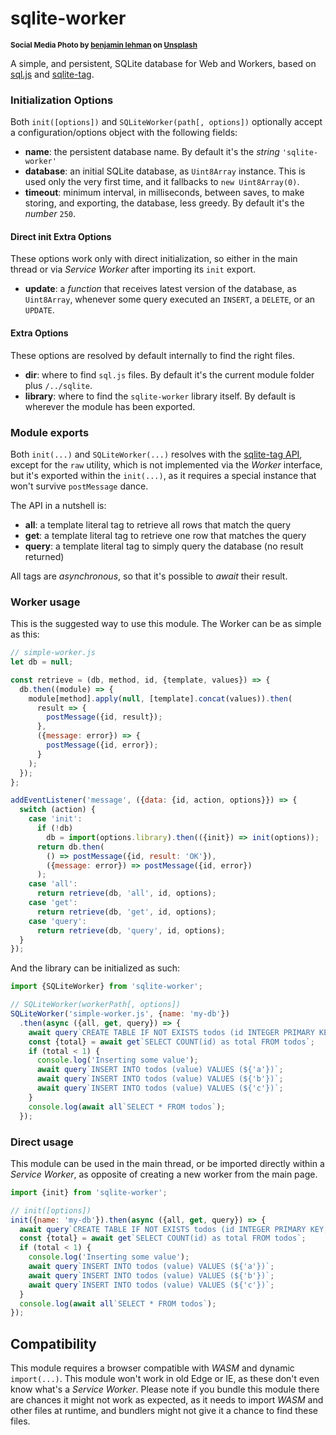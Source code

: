 # sqlite-worker

<sup>**Social Media Photo by [benjamin lehman](https://unsplash.com/@benjaminlehman) on [Unsplash](https://unsplash.com/)**</sup>

A simple, and persistent, SQLite database for Web and Workers, based on [sql.js](https://github.com/sql-js/sql.js#readme) and [sqlite-tag](https://github.com/WebReflection/sqlite-tag#readme).




### Initialization Options

Both `init([options])` and `SQLiteWorker(path[, options])` optionally accept a configuration/options object with the following fields:

  * **name**: the persistent database name. By default it's the *string* `'sqlite-worker'`
  * **database**: an initial SQLite database, as `Uint8Array` instance. This is used only the very first time, and it fallbacks to `new Uint8Array(0)`.
  * **timeout**: minimum interval, in milliseconds, between saves, to make storing, and exporting, the database, less greedy. By default it's the *number* `250`.


#### Direct init Extra Options

These options work only with direct initialization, so either in the main thread or via *Service Worker* after importing its `init` export.

  * **update**: a *function* that receives latest version of the database, as `Uint8Array`, whenever some query executed an `INSERT`, a `DELETE`, or an `UPDATE`.


#### Extra Options

These options are resolved by default internally to find the right files.

  * **dir**: where to find `sql.js` files. By default it's the current module folder plus `/../sqlite`.
  * **library**: where to find the `sqlite-worker` library itself. By default is wherever the module has been exported.




### Module exports

Both `init(...)` and `SQLiteWorker(...)` resolves with the [sqlite-tag API](https://github.com/WebReflection/sqlite-tag#api), except for the `raw` utility, which is not implemented via the *Worker* interface, but it's exported within the `init(...)`, as it requires a special instance that won't survive `postMessage` dance.

The API in a nutshell is:

  * **all**: a template literal tag to retrieve all rows that match the query
  * **get**: a template literal tag to retrieve one row that matches the query
  * **query**: a template literal tag to simply query the database (no result returned)

All tags are *asynchronous*, so that it's possible to *await* their result.



### Worker usage

This is the suggested way to use this module. The Worker can be as simple as this:

```js
// simple-worker.js
let db = null;

const retrieve = (db, method, id, {template, values}) => {
  db.then((module) => {
    module[method].apply(null, [template].concat(values)).then(
      result => {
        postMessage({id, result});
      },
      ({message: error}) => {
        postMessage({id, error});
      }
    );
  });
};

addEventListener('message', ({data: {id, action, options}}) => {
  switch (action) {
    case 'init':
      if (!db)
        db = import(options.library).then(({init}) => init(options));
      return db.then(
        () => postMessage({id, result: 'OK'}),
        ({message: error}) => postMessage({id, error})
      );
    case 'all':
      return retrieve(db, 'all', id, options);
    case 'get':
      return retrieve(db, 'get', id, options);
    case 'query':
      return retrieve(db, 'query', id, options);
  }
});
```

And the library can be initialized as such:

```js
import {SQLiteWorker} from 'sqlite-worker';

// SQLiteWorker(workerPath[, options])
SQLiteWorker('simple-worker.js', {name: 'my-db'})
  .then(async ({all, get, query}) => {
    await query`CREATE TABLE IF NOT EXISTS todos (id INTEGER PRIMARY KEY, value TEXT)`;
    const {total} = await get`SELECT COUNT(id) as total FROM todos`;
    if (total < 1) {
      console.log('Inserting some value');
      await query`INSERT INTO todos (value) VALUES (${'a'})`;
      await query`INSERT INTO todos (value) VALUES (${'b'})`;
      await query`INSERT INTO todos (value) VALUES (${'c'})`;
    }
    console.log(await all`SELECT * FROM todos`);
  });
```



### Direct usage

This module can be used in the main thread, or be imported directly within a *Service Worker*, as opposite of creating a new worker from the main page.

```js
import {init} from 'sqlite-worker';

// init([options])
init({name: 'my-db'}).then(async ({all, get, query}) => {
  await query`CREATE TABLE IF NOT EXISTS todos (id INTEGER PRIMARY KEY, value TEXT)`;
  const {total} = await get`SELECT COUNT(id) as total FROM todos`;
  if (total < 1) {
    console.log('Inserting some value');
    await query`INSERT INTO todos (value) VALUES (${'a'})`;
    await query`INSERT INTO todos (value) VALUES (${'b'})`;
    await query`INSERT INTO todos (value) VALUES (${'c'})`;
  }
  console.log(await all`SELECT * FROM todos`);
});
```

## Compatibility

This module requires a browser compatible with *WASM* and dynamic `import(...)`. This module won't work in old Edge or IE, as these don't even know what's a *Service Worker*. Please note if you bundle this module there are chances it might not work as expected, as it needs to import *WASM* and other files at runtime, and bundlers might not give it a chance to find these files.


